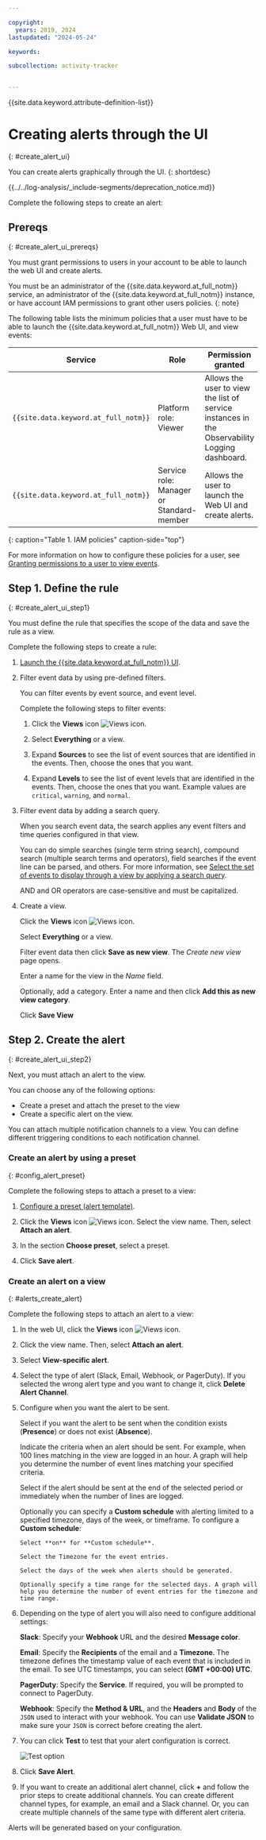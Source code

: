 ```yaml
---

copyright:
  years: 2019, 2024
lastupdated: "2024-05-24"

keywords:

subcollection: activity-tracker


---
```


{{site.data.keyword.attribute-definition-list}}

# Creating alerts through the UI
{: #create_alert_ui}

You can create alerts graphically through the UI.
{: shortdesc}


{{../../log-analysis/_include-segments/deprecation_notice.md}}


Complete the following steps to create an alert:


## Prereqs
{: #create_alert_ui_prereqs}

You must grant permissions to users in your account to be able to launch the web UI and create alerts.

You must be an administrator of the {{site.data.keyword.at_full_notm}} service, an administrator of the {{site.data.keyword.at_full_notm}} instance, or have account IAM permissions to grant other users policies.
{: note}

The following table lists the minimum policies that a user must have to be able to launch the {{site.data.keyword.at_full_notm}} Web UI, and view events:

| Service                               | Role                      | Permission granted            |
|---------------------------------------|---------------------------|-------------------------------|
| `{{site.data.keyword.at_full_notm}}` | Platform role: Viewer     | Allows the user to view the list of service instances in the Observability Logging dashboard. |
| `{{site.data.keyword.at_full_notm}}` | Service role: Manager or Standard-member      | Allows the user to launch the Web UI and create alerts.  |
{: caption="Table 1. IAM policies" caption-side="top"}

For more information on how to configure these policies for a user, see [Granting permissions to a user to view events](/docs/activity-tracker?topic=activity-tracker-iam_view_events).


## Step 1. Define the rule
{: #create_alert_ui_step1}

You must define the rule that specifies the scope of the data and save the rule as a view.

Complete the following steps to create a rule:

1. [Launch the {{site.data.keyword.at_full_notm}} UI](/docs/activity-tracker?topic=activity-tracker-launch).
2. Filter event data by using pre-defined filters.

    You can filter events by event source, and event level.

    Complete the following steps to filter events:

    1. Click the **Views** icon ![Views icon](images/views.png "Views icon").

    2. Select **Everything** or a view.

    3. Expand **Sources** to see the list of event sources that are identified in the events. Then, choose the ones that you want.

    4. Expand **Levels** to see the list of event levels that are identified in the events. Then, choose the ones that you want. Example values are `critical`, `warning`, and `normal`.

3. Filter event data by adding a search query.

    When you search event data, the search applies any event filters and time queries configured in that view.

    You can do simple searches (single term string search), compound search (multiple search terms and operators), field searches if the event line can be parsed, and others. For more information, see [Select the set of events to display through a view by applying a search query](/docs/activity-tracker?topic=activity-tracker-views#views_step2).

    AND and OR operators are case-sensitive and must be capitalized.

4. Create a view.

    Click the **Views** icon ![Views icon](images/views.png "Views icon").

    Select **Everything** or a view.

    Filter event data then click **Save as new view**. The *Create new view* page opens.

    Enter a name for the view in the *Name* field.

    Optionally, add a category. Enter a name and then click **Add this as new view category**.

    Click **Save View**


## Step 2. Create the alert
{: #create_alert_ui_step2}

Next, you must attach an alert to the view.

You can choose any of the following options:
- Create a preset and attach the preset to the view
- Create a specific alert on the view.

You can attach multiple notification channels to a view. You can define different triggering conditions to each notification channel.

### Create an alert by using a preset
{: #config_alert_preset}

Complete the following steps to attach a preset to a view:

1. [Configure a preset (alert template)](/docs/activity-tracker?topic=activity-tracker-preset_ui#preset_ui_create).

2. Click the **Views** icon ![Views icon](images/views.png "Views icon"). Select the view name. Then, select **Attach an alert**.

3. In the section **Choose preset**, select a preset.

4. Click **Save alert**.




###  Create an alert on a view
{: #alerts_create_alert}

Complete the following steps to attach an alert to a view:

1. In the web UI, click the **Views** icon ![Views icon](images/views.png "Views icon").
2. Click the view name. Then, select **Attach an alert**.
3. Select **View-specific alert**.
4. Select the type of alert (Slack, Email, Webhook, or PagerDuty).  If you selected the wrong alert type and you want to change it, click **Delete Alert Channel**.
5. Configure when you want the alert to be sent.

   Select if you want the alert to be sent when the condition exists (**Presence**) or does not exist (**Absence**).

   Indicate the criteria when an alert should be sent.  For example, when 100 lines matching in the view are logged in an hour.  A graph will help you determine the number of event lines matching your specified criteria.

   Select if the alert should be sent at the end of the selected period or immediately when the number of lines are logged.

   Optionally you can specify a **Custom schedule** with alerting limited to a specified timezone, days of the week, or timeframe. To configure a **Custom schedule**:

       Select **on** for **Custom schedule**.

       Select the Timezone for the event entries.

       Select the days of the week when alerts should be generated.

       Optionally specify a time range for the selected days. A graph will help you determine the number of event entries for the timezone and time range.

6. Depending on the type of alert you will also need to configure additional settings:

    **Slack**:  Specify your **Webhook** URL and the desired **Message color**.

    **Email**: Specify the **Recipients** of the email and a **Timezone**. The timezone defines the timestamp value of each event that is included in the email. To see UTC timestamps, you can select **(GMT +00:00) UTC**.

    **PagerDuty**: Specify the **Service**.  If required, you will be prompted to connect to PagerDuty.

    **Webhook**: Specify the **Method & URL**, and the **Headers** and **Body** of the `JSON` used to interact with your webhook.  You can use **Validate JSON** to make sure your `JSON` is correct before creating the alert.

7. You can click **Test** to test that your alert configuration is correct.

    ![Test option](images/alert_test.png "Example event showing Test option")

8. Click **Save Alert**.

9. If you want to create an additional alert channel, click **+** and follow the prior steps to create additional channels.  You can create different channel types, for example, an email and a Slack channel.  Or, you can create multiple channels of the same type with different alert criteria.

Alerts will be generated based on your configuration.
